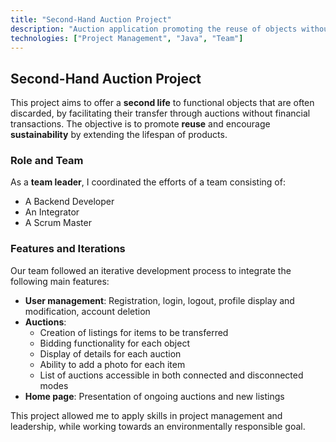 ```yaml
---
title: "Second-Hand Auction Project"
description: "Auction application promoting the reuse of objects without financial exchanges, thus extending the lifespan of products."
technologies: ["Project Management", "Java", "Team"]
---
```


## Second-Hand Auction Project

This project aims to offer a **second life** to functional objects that are often discarded, by facilitating their transfer through auctions without financial transactions. The objective is to promote **reuse** and encourage **sustainability** by extending the lifespan of products.

### Role and Team
As a **team leader**, I coordinated the efforts of a team consisting of:
- A Backend Developer
- An Integrator
- A Scrum Master

### Features and Iterations

Our team followed an iterative development process to integrate the following main features:
- **User management**: Registration, login, logout, profile display and modification, account deletion
- **Auctions**:
    - Creation of listings for items to be transferred
    - Bidding functionality for each object
    - Display of details for each auction
    - Ability to add a photo for each item
    - List of auctions accessible in both connected and disconnected modes
- **Home page**: Presentation of ongoing auctions and new listings

This project allowed me to apply skills in project management and leadership, while working towards an environmentally responsible goal.